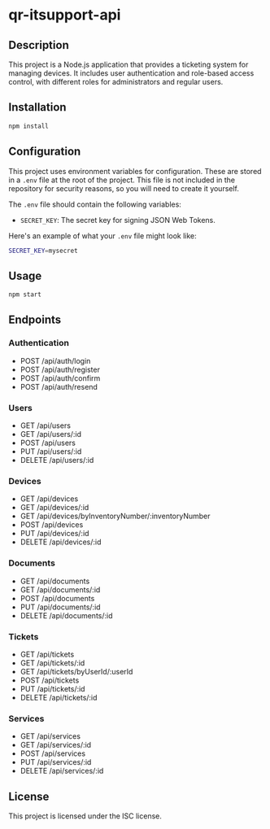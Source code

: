 # qr-itsupport-api

## Description

This project is a Node.js application that provides a ticketing system for managing devices. It includes user authentication and role-based access control, with different roles for administrators and regular users.

## Installation

```bash
npm install
```

## Configuration

This project uses environment variables for configuration. These are stored in a `.env` file at the root of the project. This file is not included in the repository for security reasons, so you will need to create it yourself.

The `.env` file should contain the following variables:

- `SECRET_KEY`: The secret key for signing JSON Web Tokens.

Here's an example of what your `.env` file might look like:

```bash
SECRET_KEY=mysecret
```

## Usage

```bash
npm start
```

## Endpoints

### Authentication
- POST /api/auth/login
- POST /api/auth/register
- POST /api/auth/confirm
- POST /api/auth/resend

### Users
- GET /api/users
- GET /api/users/:id
- POST /api/users
- PUT /api/users/:id
- DELETE /api/users/:id

### Devices
- GET /api/devices
- GET /api/devices/:id
- GET /api/devices/byInventoryNumber/:inventoryNumber
- POST /api/devices
- PUT /api/devices/:id
- DELETE /api/devices/:id

### Documents
- GET /api/documents
- GET /api/documents/:id
- POST /api/documents
- PUT /api/documents/:id
- DELETE /api/documents/:id

### Tickets
- GET /api/tickets
- GET /api/tickets/:id
- GET /api/tickets/byUserId/:userId
- POST /api/tickets
- PUT /api/tickets/:id
- DELETE /api/tickets/:id

### Services
- GET /api/services
- GET /api/services/:id
- POST /api/services
- PUT /api/services/:id
- DELETE /api/services/:id

## License

This project is licensed under the ISC license.